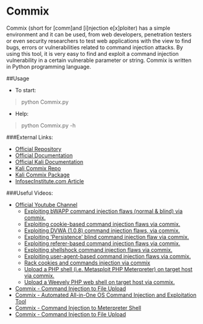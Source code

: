 # Commix

Commix (short for [comm]and [i]njection e[x]ploiter) has a simple environment and it can be used, from web developers, penetration testers or even security researchers to test web applications with the view to find bugs, errors or vulnerabilities related to command injection attacks. By using this tool, it is very easy to find and exploit a command injection vulnerability in a certain vulnerable parameter or string. Commix is written in Python programming language.

##Usage
- To start:
> python Commix.py

- Help:
> python Commix.py -h


###External Links:
- [Official Repository](https://github.com/stasinopoulos/commix)
- [Official Documentation](https://github.com/stasinopoulos/commix/wiki)
- [Official Kali Documentation](http://tools.kali.org/exploitation-tools/commix)
- [Kali Commix Repo](http://git.kali.org/gitweb/?p=packages/commix.git;a=summary)
- [Kali Commix Package](http://pkg.kali.org/pkg/commix)
- [InfosecInstitute.com Article](http://resources.infosecinstitute.com/commix-an-automated-tool-for-command-injection/)

###Useful Videos:
- [Official Youtube Channel](https://www.youtube.com/channel/UCFGVXu3e6jdvyIiSy0mPI4A)
  - [Exploiting bWAPP command injection flaws (normal & blind) via commix.](https://www.youtube.com/watch?v=zqI8NcHfboo)
  - [Exploiting cookie-based command injection flaws via commix.](https://www.youtube.com/watch?v=ae4DOS-3vm8)
  - [Exploiting DVWA (1.0.8) command injection flaws, via commix.](https://www.youtube.com/watch?v=PT4uSTCxKJU)
  - [Exploiting 'Persistence' blind command injection flaw via commix.](https://www.youtube.com/watch?v=aVTGqiyVz5o)
  - [Exploiting referer-based command injection flaws via commix.](https://www.youtube.com/watch?v=uMt9_jDaJUI)
  - [Exploiting shellshock command injection flaws via commix.](https://www.youtube.com/watch?v=5NvopJsCj4w)
  - [Exploiting user-agent-based command injection flaws via commix.](https://www.youtube.com/watch?v=g3hSFOFRJrc)
  - [Rack cookies and commands injection via commix](https://www.youtube.com/watch?v=Bq7xYRC2nI4)
  - [Upload a PHP shell (i.e. Metasploit PHP Meterpreter) on target host via commix.](https://www.youtube.com/watch?v=MdzGY2ws2zY)
  - [Upload a Weevely PHP web shell on target host via commix.](https://www.youtube.com/watch?v=cy7AW6OQBmU)
- [Commix - Command Injection to File Upload](https://www.youtube.com/watch?v=7rwWEUNLtwc)
- [Commix - Automated All-in-One OS Command Injection and Exploitation Tool](https://www.youtube.com/watch?v=cCzsNpGA8Qs)
- [Commix - Command Injection to Meterpreter Shell](https://www.youtube.com/watch?v=eTpJWUEAab0)
- [Commix - Command Injection to File Upload](https://www.youtube.com/watch?v=7rwWEUNLtwc)